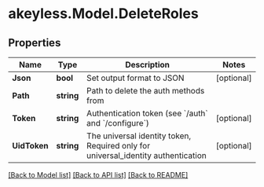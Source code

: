# akeyless.Model.DeleteRoles

## Properties

Name | Type | Description | Notes
------------ | ------------- | ------------- | -------------
**Json** | **bool** | Set output format to JSON | [optional] 
**Path** | **string** | Path to delete the auth methods from | 
**Token** | **string** | Authentication token (see &#x60;/auth&#x60; and &#x60;/configure&#x60;) | [optional] 
**UidToken** | **string** | The universal identity token, Required only for universal_identity authentication | [optional] 

[[Back to Model list]](../README.md#documentation-for-models) [[Back to API list]](../README.md#documentation-for-api-endpoints) [[Back to README]](../README.md)

